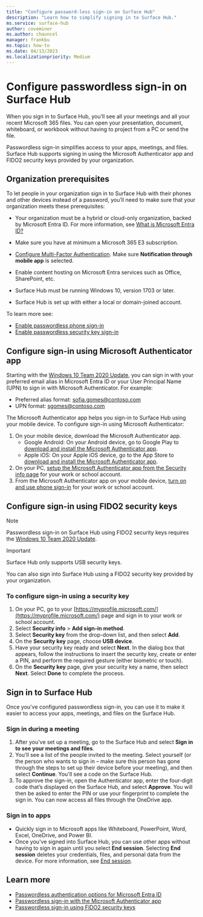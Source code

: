 ```yaml
---
title: "Configure password-less sign-in on Surface Hub"
description: "Learn how to simplify signing in to Surface Hub."
ms.service: surface-hub
author: coveminer
ms.author: chauncel
manager: frankbu
ms.topic: how-to
ms.date: 04/13/2023
ms.localizationpriority: Medium
---
```


# Configure passwordless sign-in on Surface Hub

When you sign in to Surface Hub, you’ll see all your meetings and all your recent Microsoft 365 files. You can open your presentation, document, whiteboard, or workbook without having to project from a PC or send the file.

Passwordless sign-in simplifies access to your apps, meetings, and files. Surface Hub supports signing in using the Microsoft Authenticator app and FIDO2 security keys provided by your organization.

## Organization prerequisites

To let people in your organization sign in to Surface Hub with their phones and other devices instead of a password, you’ll need to make sure that your organization meets these prerequisites:

- Your organization must be a hybrid or cloud-only organization, backed by Microsoft Entra ID. For more information, see [What is Microsoft Entra ID?](/azure/active-directory/active-directory-whatis)
- Make sure you have at minimum a Microsoft 365 E3 subscription.
- [Configure Multi-Factor Authentication](/azure/active-directory/authentication/howto-mfa-mfasettings). Make sure **Notification through mobile app** is selected.

- Enable content hosting on Microsoft Entra services such as Office, SharePoint, etc.
- Surface Hub must be running Windows 10, version 1703 or later.
- Surface Hub is set up with either a local or domain-joined account.

To learn more see:

- [Enable passwordless phone sign-in](/azure/active-directory/authentication/howto-authentication-passwordless-phone)
- [Enable passwordless security key sign-in](/azure/active-directory/authentication/howto-authentication-passwordless-security-key)

## Configure sign-in using Microsoft Authenticator app

Starting with the [Windows 10 Team 2020 Update](surface-hub-2022-update.md), you can sign in with your preferred email alias in Microsoft Entra ID or your User Principal Name (UPN) to sign in with Microsoft Authenticator. For example:

- Preferred alias format: sofia.gomes@contoso.com
- UPN format: sgomes@contoso.com

The Microsoft Authenticator app helps you sign-in to Surface Hub using your mobile device. To configure sign-in using Microsoft Authenticator:

1. On your mobile device, download the Microsoft Authenticator app.
    - Google Android: On your Android device, go to Google Play to [download and install the Microsoft Authenticator app](https://app.adjust.com/e3rxkc_7lfdtm?fallback=https%3A%2F%2Fplay.google.com%2Fstore%2Fapps%2Fdetails%3Fid%3Dcom.azure.authenticator).
    - Apple iOS: On your Apple iOS device, go to the App Store to [download and install the Microsoft Authenticator app](https://app.adjust.com/e3rxkc_7lfdtm?fallback=https%3A%2F%2Fitunes.apple.com%2Fus%2Fapp%2Fmicrosoft-authenticator%2Fid983156458).
2. On your PC, [setup the Microsoft Authenticator app from the Security info page](/azure/active-directory/user-help/security-info-setup-auth-app#set-up-the-microsoft-authenticator-app-from-the-security-info-page) for your work or school account.
3. From the Microsoft Authenticator app on your mobile device, [turn on and use phone sign-in](/azure/active-directory/user-help/user-help-auth-app-sign-in#turn-on-and-use-phone-sign-in-for-your-work-or-school-account) for your work or school account.

## Configure sign-in using FIDO2 security keys

> [!NOTE]
> Passwordless sign-in on Surface Hub using FIDO2 security keys requires the [Windows 10 Team 2020 Update](surface-hub-2022-update.md).

> [!IMPORTANT]
> Surface Hub only supports USB security keys.

You can also sign into Surface Hub using a FIDO2 security key provided by your organization.

### To configure sign-in using a security key

1. On your PC, go to your [https://myprofile.microsoft.com/](https://myprofile.microsoft.com/) page and sign in to your work or school account.
2. Select **Security info** > **Add sign-in method**.
3. Select **Security key** from the drop-down list, and then select **Add**.
4. On the **Security key** page, choose **USB device**.
5. Have your security key ready and select **Next**. In the dialog box that appears, follow the instructions to insert the security key, create or enter a PIN, and perform the required gesture (either biometric or touch).
7. On the **Security key** page, give your security key a name, then select **Next**. Select **Done** to complete the process.

## Sign in to Surface Hub

Once you've configured passwordless sign-in, you can use it to make it easier to access your apps, meetings, and files on the Surface Hub.

### Sign in during a meeting

1. After you’ve set up a meeting, go to the Surface Hub and select **Sign in to see your meetings and files**.
2. You’ll see a list of the people invited to the meeting. Select yourself (or the person who wants to sign in – make sure this person has gone through the steps to set up their device before your meeting), and then select **Continue**.
You'll see a code on the Surface Hub.
3. To approve the sign-in, open the Authenticator app, enter the four-digit code that’s displayed on the Surface Hub, and select **Approve**. You will then be asked to enter the PIN or use your fingerprint to complete the sign in. You can now access all files through the OneDrive app.

### Sign in to apps

- Quickly sign in to Microsoft apps like Whiteboard, PowerPoint, Word, Excel, OneDrive, and Power BI.
- Once you've signed into Surface Hub, you can use other apps without having to sign in again until you select **End session**. Selecting **End session** deletes your credentials, files, and personal data from the device. For more information, see [End session](finishing-your-surface-hub-meeting.md).

## Learn more

- [Passwordless authentication options for Microsoft Entra ID](/azure/active-directory/authentication/concept-authentication-passwordless)
- [Passwordless sign-in with the Microsoft Authenticator app](/azure/active-directory/authentication/howto-authentication-passwordless-phone)
- [Passwordless sign-in using FIDO2 security keys](/azure/active-directory/authentication/howto-authentication-passwordless-security-key#user-registration-and-management-of-fido2-security-keys)

